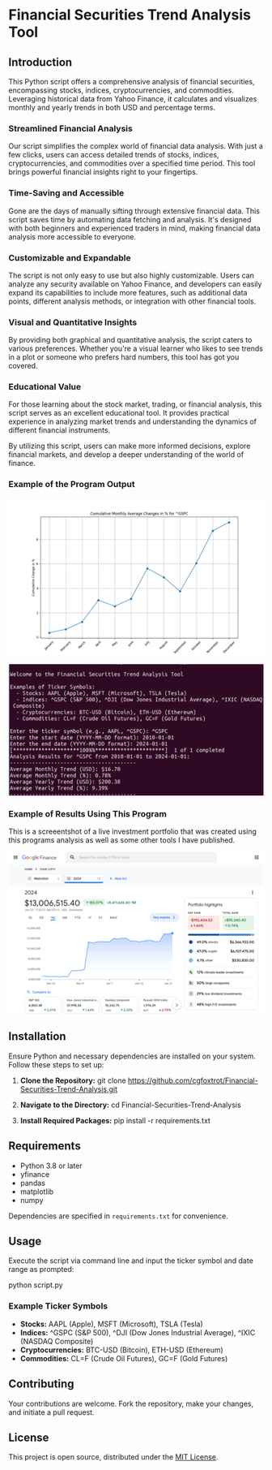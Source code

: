 # Financial Securities Trend Analysis Tool

## Introduction
This Python script offers a comprehensive analysis of financial securities, encompassing stocks, indices, cryptocurrencies, and commodities. Leveraging historical data from Yahoo Finance, it calculates and visualizes monthly and yearly trends in both USD and percentage terms.

### Streamlined Financial Analysis
Our script simplifies the complex world of financial data analysis. With just a few clicks, users can access detailed trends of stocks, indices, cryptocurrencies, and commodities over a specified time period. This tool brings powerful financial insights right to your fingertips.

### Time-Saving and Accessible
Gone are the days of manually sifting through extensive financial data. This script saves time by automating data fetching and analysis. It's designed with both beginners and experienced traders in mind, making financial data analysis more accessible to everyone.

### Customizable and Expandable
The script is not only easy to use but also highly customizable. Users can analyze any security available on Yahoo Finance, and developers can easily expand its capabilities to include more features, such as additional data points, different analysis methods, or integration with other financial tools.

### Visual and Quantitative Insights
By providing both graphical and quantitative analysis, the script caters to various preferences. Whether you're a visual learner who likes to see trends in a plot or someone who prefers hard numbers, this tool has got you covered.

### Educational Value
For those learning about the stock market, trading, or financial analysis, this script serves as an excellent educational tool. It provides practical experience in analyzing market trends and understanding the dynamics of different financial instruments.

By utilizing this script, users can make more informed decisions, explore financial markets, and develop a deeper understanding of the world of finance.

### Example of the Program Output
![Cumulative Monthly Average Changes](Figure_1.png)

![Script Execution Screenshot](programterminal.png)

### Example of Results Using This Program
This is a screeentshot of a live investment portfolio that was created using this programs analysis as well as some other tools I have published.

![Portfolio Screenshot](2024Portfolio.png)

## Installation
Ensure Python and necessary dependencies are installed on your system. Follow these steps to set up:

1. **Clone the Repository:**
   git clone https://github.com/cgfoxtrot/Financial-Securities-Trend-Analysis.git

2. **Navigate to the Directory:**
   cd Financial-Securities-Trend-Analysis

3. **Install Required Packages:**
   pip install -r requirements.txt

## Requirements
- Python 3.8 or later
- yfinance
- pandas
- matplotlib
- numpy

Dependencies are specified in `requirements.txt` for convenience.

## Usage
Execute the script via command line and input the ticker symbol and date range as prompted:

python script.py

### Example Ticker Symbols
- **Stocks:** AAPL (Apple), MSFT (Microsoft), TSLA (Tesla)
- **Indices:** ^GSPC (S&P 500), ^DJI (Dow Jones Industrial Average), ^IXIC (NASDAQ Composite)
- **Cryptocurrencies:** BTC-USD (Bitcoin), ETH-USD (Ethereum)
- **Commodities:** CL=F (Crude Oil Futures), GC=F (Gold Futures)

## Contributing
Your contributions are welcome. Fork the repository, make your changes, and initiate a pull request.

## License
This project is open source, distributed under the [MIT License](LICENSE).
